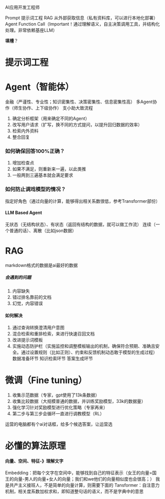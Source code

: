 AI应用开发工程师

Prompt 提示词工程
RAG 从外部获取信息（私有资料库，可以进行本地化部署）
Agent
Function Call（Important！通过理解语义，自主决策调用工具，并结构化处理。非常依赖基座LLM）

**填槽**？

# 提示词工程

# Agent（智能体）
金融（严谨性、专业性；知识密集性、决策密集性、信息密集性高）
多Agent协作（师生协作、上下级协作）
支小助大致流程
1. 确定分析框架（用来确定不同的Agent）
2. 改写用户请求（扩写，换不同的方式提问，以提升回归数据的效率）
3. 检索内外资料
4. 整合回复
### 如何确保回答100%正确？
1. 增加检查点
2. 如果不满足，则重新来一遍，以此类推
3. 一般两到三遍基本就会满足要求
### 如何防止调戏模型的情况？
指定好角色（通过向量的计算，能够得出相关系数很低，参考Transformer部份）
#### LLM Based Agent
无状态（无结构状态）、有状态（返回有结构的数据，就可以做工作流）
连续（一个普通的话）、离散（比如json数据）

# RAG
markdown格式的数据是ai最好的数据

##### 会遇到的问题
1. 内容缺失
2. 错过排名靠前的文档
3. 幻觉，内容错误
#### 如何解决
1. 通过查询转换澄清用户意图
2. 混合检索和重排检索，来进行快速召回文档
3. 改进提示词模板
4. 实施动态防护栏（实施监控和调整模板输出的机制，确保符合预期、准确且安全。通过设置规则（比如正则）、约束和反馈机制动态敢于模型的生成过程）
数据准备环节
知识检索环节
答案生成环节

# 微调（Fine tuning）
1. 收集示范数据（专家，gpt使用了13k条数据）
2. 收集比较数据（大规模普通的数据，并训练奖励模型，33k的数据量）
3. 强化学习针对奖励模型进行优化策略（专家再来）
4. 第二步与第三步会循环一直进行调教模型（RL）

运营的电脑都有个ai对话框，给多个候选答案，让运营选


# 必懂的算法原理
#### 向量、空间、特征-》理解文字
Embedding：把每个文字在空间中，能够找到自己的特征表示（女王的向量=国王的向量-男人的向量+女人的向量；我们和we他们的向量相似度也会很高；）
我是共产主义接班人，不是简单的向量计算，则需要下面的
Tansformer：自注意力机制，相关度系数加权求和，即知道整句话的语义，而不是字典中的意思
